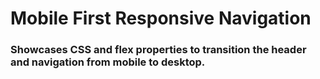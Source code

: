 # Mobile First Responsive Navigation
### Showcases CSS and flex properties to transition the header and navigation from mobile to desktop.
